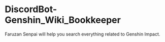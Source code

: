 # DiscordBot-Genshin_Wiki_Bookkeeper
Faruzan Senpai will help you search everything related to Genshin Impact.
